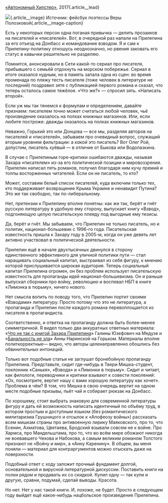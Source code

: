 [«Автономный Хипстер»][1], 2017{.article\_\_lead}

![][image-1]{.article\_\_image}
Источник: фейсбук поэтессы Веры Полозковой{.article\_\_image-caption}

Есть у некоторых персон одна поганая привычка — делить прозаиков на писателей и «писателей». Вот, в очередной раз напали на Прилепина за его отъезд на Донбасс и командование взводом. Я и сам к Прилепину-политику отношусь неоднозначно, но рвения заковать его статус в кавычки решительно не разделяю.

Помнится, анонсировали в Сети какой-то сериал про писателя, прибывшего с семьёй отдохнуть на морском побережье. Сериал в итоге оказался нудным, но в память запала одна из сцен: во время променада по пляжу тесть писателя (тоже человек в литературе не последний) поздравил зятя с публикацией первого романа и сказал, что теперь осталось самое тяжёлое. «Что же?» — спросил зять. «Написать второй».

Если уж мы так тянемся к формулам и определениям, давайте признаем: писателем _точно_ может считаться любой человек, чьё произведение оказалось на полках книжных магазинов. Или, если любите построже: дважды оказалось на полках книжных магазинов.

Неважно, Горький это или Донцова — все мы, разделяя авторов на писателей и «писателей», забываем про очевидный вопрос, служащий вторым уровнем фильтрации: а _какой_ это писатель? Вот Олег Рой, допустим, писатель хуёвый — в отличие от Быкова или Водолазкина.

В случае с Прилепиным горе-критики ошибаются дважды, называя Захара «писателем» из-за его политической позиции и мировоззрения. Прилепин написал пять романов, получил благодаря ним кучу премий и толпы восторженных читателей. Если он не писатель, то кто?

Может, составим белый список писателей, куда включим только тех, кто поддерживает возвращение Крыма Украине и ненавидит Путина? Это же так свободно, так по-либеральному.

Нет, претензии к Прилепину вполне понятны: как же так, берёт и гнёт русскую литературу в удобную ему сторону, выпускает книгу «Взвод», подгоняющую целую писательскую плеяду под выгодные ему тезисы.

Да, берёт и гнёт. Мы забываем, что Прилепин не только писатель, но и политик, национал-большевик с 1996-го года. Писательская известность пришла к Захару году в 2005-м, когда он уже девять лет активно участвовал в политической деятельности.

Прилепин ещё в начале двухтысячных двинулся в сторону единственного эффективного для уличной политики пути — стал наращивать социальный капитал, выстраивал из себя фигуру, к мнению которой прислушивается широкая аудитория. Теперь социальный капитал Прилепина огромен, он без проблем использует писательскую известность для пропаганды идей национал-большевизма. Он и раньше выпускал сборники про войну, революцию и воспевал НБП в  книге «Лимонка в тюрьму», ничего нового.

Нет смысла вопить по поводу того, что Прилепин портит своими «Взводами» литературу. Просто потому что это не литература, а пропаганда и Прилепин после каждого романа перевоплощается из писателя в пропагандиста.

Соответственно, и ответка на пропаганду должна быть более-менее симметричной. Я видел только два аккуратных ответных материала: «[Что не так с книгой Захара Прилепина][2]» Галины Юзефович на Медузе и «[Банальность не зла][3]» Анны Наринской на Горьком. Материалы вполне политкорректные— видно, что авторы целенаправленно обошлись без обвинительных интонаций.

Только вот подобные статьи не заглушат бронебойную пропаганду Прилепина. Представьте, сидит где-нибудь в Твери Мишка-студент, поклонник «Санькя», «Взвода» и «Лимонки в тюрьму». Сидит и читает, как филологи, переводчики и критики взывают к совести поколений: «Ох, посмотрите, вертит нашу с вами хорошую литературу как хочет». Проблема в чём? В том, что Мишка в свою очередь вертит на одном месте подобные призывы, пьёт чай и собирает рюкзак на Донбасс.

По хорошему, стоит выбрать знаковую для современной литературы фигуру и дать ей возможность написать идентичный по объёму труд, в котором простым и доступным языком (без романтического милитаризма Грушницого и отсылок к «Апофеозу войны») рассказать всем мишкам страны про антивоенную лирику Маяковского, про то, что Есенин, Ахматова, Цветаева, Бродский взывали совсем не к войне. Про Хармса, про Мандельштама, про то, что во всём мире обожают никогда не воевавшего Чехова и Набокова, а самым великим романом Толстого признают не «Войну и мир», а «Анну Каренину». В общем, вы меня поняли — материал для контраргументов можно отыскать даже на поверхности.

Подобный ответ с ходу заложит прочный фундамент долгой, основательной и вирусной литературной дискуссии. Поставить книги на полки рядом и продавать их со скидкой. Купил одну — так купи и другую, сравни, подумай, сделай выводы. Красота.

Но нет. Нет у нас такой книги. И, похоже, не будет. Просто в следующем году выйдет ещё какое-нибудь нацбольское произведение Прилепина.

[1]:	http://t.me/zvonimentam
[2]:	https://meduza.io/feature/2017/02/20/chto-ne-tak-s-knigoy-zahara-prilepina-vzvod-ofitsery-i-opolchentsy-russkoy-literatury
[3]:	https://gorky.media/context/banalnost-ne-zla/

[image-1]:	https://pbs.twimg.com/media/C4pi0pzXAAE4Igd.jpg